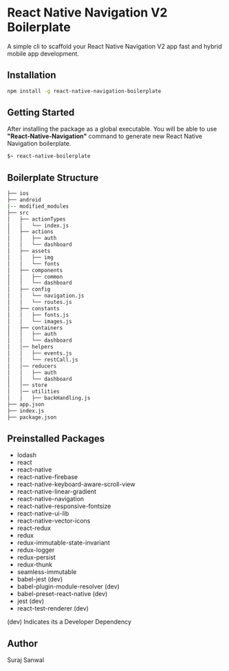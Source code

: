 # React Native Navigation V2 Boilerplate

A simple cli to scaffold your React Native Navigation V2 app fast and hybrid mobile app development. 

## Installation 

```bash
npm install -g react-native-navigation-boilerplate
```

## Getting Started

After installing the package as a global executable. You will be able to use **"React-Native-Navigation"** command to generate new React Native Navigation boilerplate.

```bash
$~ react-native-boilerplate
```

## Boilerplate Structure

```bash
├── ios
├── android
|-- modified_modules
├── src
│   ├── actionTypes
│   │   └── index.js
│   ├── actions
│   │   ├── auth
│   │   └── dashboard
│   ├── assets
│   │   ├── img
│   │   └── fonts
│   ├── components
│   │   ├── common
│   │   └── dashboard
│   ├── config
│   │   └── navigation.js
│   │   └── routes.js
│   ├── constants
│   │   ├── fonts.js
│   │   └── images.js
│   ├── containers
│   │   ├── auth
│   │   └── dashboard
│   │── helpers
│   │   ├── events.js
│   │   └── restCall.js
│   │── reducers
│   │   ├── auth
│   │   └── dashboard
│   │── store
│   │── utilities
│   │   ├── backHandling.js
├── app.json
├── index.js
├── package.json
```

## Preinstalled Packages

- lodash
- react
- react-native
- react-native-firebase
- react-native-keyboard-aware-scroll-view
- react-native-linear-gradient
- react-native-navigation
- react-native-responsive-fontsize
- react-native-ui-lib
- react-native-vector-icons
- react-redux
- redux
- redux-immutable-state-invariant
- redux-logger
- redux-persist
- redux-thunk
- seamless-immutable
- babel-jest (dev)
- babel-plugin-module-resolver (dev)
- babel-preset-react-native (dev)
- jest (dev)
- react-test-renderer (dev)

(dev) Indicates its a Developer Dependency

## Author 

Suraj Sanwal
